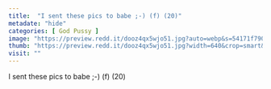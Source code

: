 ```yaml
---
title:  "I sent these pics to babe ;-) (f) (20)"
metadate: "hide"
categories: [ God Pussy ]
image: "https://preview.redd.it/dooz4qx5wjo51.jpg?auto=webp&s=54171f790943bdd4ce39c3e33dac8b8c12916e33"
thumb: "https://preview.redd.it/dooz4qx5wjo51.jpg?width=640&crop=smart&auto=webp&s=43654b74a4007c33cc86957069fd94898f6881cf"
visit: ""
---
```

I sent these pics to babe ;-) (f) (20)
